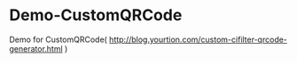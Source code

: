 Demo-CustomQRCode
=================

Demo for CustomQRCode( http://blog.yourtion.com/custom-cifilter-qrcode-generator.html )

